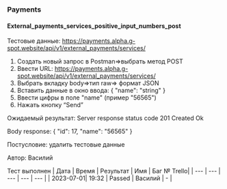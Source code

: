 ### Payments
#### External_payments_services_positive_input_numbers_post

Тестовые данные: https://payments.alpha.g-spot.website/api/v1/external_payments/services/


1. Создать новый запрос в Postman=>выбрать метод POST 
2. Ввести URL: https://payments.alpha.g-spot.website/api/v1/external_payments/services/
3. Выбрать вкладку body=>тип raw=> формат JSON
4. Вставить данные в окно ввода:
{
  "name": "string"
}
5. Ввести цифры в поле "name" (пример "56565")
6. Нажать кнопку “Send”


Ожидаемый результат: Server response status code 201 Created Ok 

Body response:
{
    "id": 17,
    "name": "56565"
}

Постусловие: удалить тестовые данные

Автор: Василий


Тест выполнен
|     Дата  | Время | Результат |   Имя   | Баг № Trello|
|     ---   |  ---  |    ---    |   ---   |      ---    |
| 2023-07-01| 19:32 |   Passed  | Василий |      -      | 